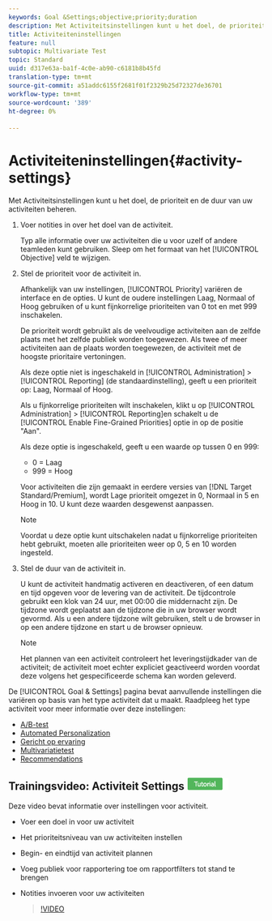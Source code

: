```yaml
---
keywords: Goal &Settings;objective;priority;duration
description: Met Activiteitsinstellingen kunt u het doel, de prioriteit en de duur van uw activiteiten beheren.
title: Activiteiteninstellingen
feature: null
subtopic: Multivariate Test
topic: Standard
uuid: d317e63a-ba1f-4c0e-ab90-c6181b8b45fd
translation-type: tm+mt
source-git-commit: a51addc6155f2681f01f2329b25d72327de36701
workflow-type: tm+mt
source-wordcount: '389'
ht-degree: 0%

---
```



# Activiteiteninstellingen{#activity-settings}

Met Activiteitsinstellingen kunt u het doel, de prioriteit en de duur van uw activiteiten beheren.

1. Voer notities in over het doel van de activiteit.

   Typ alle informatie over uw activiteiten die u voor uzelf of andere teamleden kunt gebruiken. Sleep om het formaat van het [!UICONTROL Objective] veld te wijzigen.
1. Stel de prioriteit voor de activiteit in.

   Afhankelijk van uw instellingen, [!UICONTROL Priority] variëren de interface en de opties. U kunt de oudere instellingen Laag, Normaal of Hoog gebruiken of u kunt fijnkorrelige prioriteiten van 0 tot en met 999 inschakelen.

   De prioriteit wordt gebruikt als de veelvoudige activiteiten aan de zelfde plaats met het zelfde publiek worden toegewezen. Als twee of meer activiteiten aan de plaats worden toegewezen, de activiteit met de hoogste prioritaire vertoningen.

   Als deze optie niet is ingeschakeld in [!UICONTROL Administration] > [!UICONTROL Reporting] (de standaardinstelling), geeft u een prioriteit op: Laag, Normaal of Hoog.

   Als u fijnkorrelige prioriteiten wilt inschakelen, klikt u op [!UICONTROL Administration] > [!UICONTROL Reporting]en schakelt u de [!UICONTROL Enable Fine-Grained Priorities] optie in op de positie &quot;Aan&quot;.

   Als deze optie is ingeschakeld, geeft u een waarde op tussen 0 en 999:

   * 0 = Laag
   * 999 = Hoog

   Voor activiteiten die zijn gemaakt in eerdere versies van [!DNL Target Standard/Premium], wordt Lage prioriteit omgezet in 0, Normaal in 5 en Hoog in 10. U kunt deze waarden desgewenst aanpassen.

   >[!NOTE]
   >
   >Voordat u deze optie kunt uitschakelen nadat u fijnkorrelige prioriteiten hebt gebruikt, moeten alle prioriteiten weer op 0, 5 en 10 worden ingesteld.

1. Stel de duur van de activiteit in.

   U kunt de activiteit handmatig activeren en deactiveren, of een datum en tijd opgeven voor de levering van de activiteit. De tijdcontrole gebruikt een klok van 24 uur, met 00:00 die middernacht zijn. De tijdzone wordt geplaatst aan de tijdzone die in uw browser wordt gevormd. Als u een andere tijdzone wilt gebruiken, stelt u de browser in op een andere tijdzone en start u de browser opnieuw.

   >[!NOTE]
   >
   >Het plannen van een activiteit controleert het leveringstijdkader van de activiteit; de activiteit moet echter expliciet geactiveerd worden voordat deze volgens het gespecificeerde schema kan worden geleverd.

De [!UICONTROL Goal & Settings] pagina bevat aanvullende instellingen die variëren op basis van het type activiteit dat u maakt. Raadpleeg het type activiteit voor meer informatie over deze instellingen:

* [A/B-test](../c-activities/t-test-ab/t-test-create-ab/ab-goals-and-settings.md#reference_B25389FD6F3A4989801E740364B089CC)
* [Automated Personalization](../c-activities/t-automated-personalization/automated-personalization.md#task_8AAF837796D74CF893CA2F88BA1491C9)
* [Gericht op ervaring](../c-activities/t-experience-target/t-xt-create/xt-goals-and-settings.md#reference_B25389FD6F3A4989801E740364B089CC)
* [Multivariatietest](../c-activities/c-multivariate-testing/t-create-multivariate-test/goals-and-settings.md#reference_B25389FD6F3A4989801E740364B089CC)
* [Recommendations](../c-recommendations/t-create-recs-activity/recs-activity-settings.md#reference_3FDA8388CEEC4159949151C1829E2FBB)

## Trainingsvideo: Activiteit Settings ![Tutorial badge](/help/assets/tutorial.png)

Deze video bevat informatie over instellingen voor activiteit.

* Voer een doel in voor uw activiteit
* Het prioriteitsniveau van uw activiteiten instellen
* Begin- en eindtijd van activiteit plannen
* Voeg publiek voor rapportering toe om rapportfilters tot stand te brengen
* Notities invoeren voor uw activiteiten

   >[!VIDEO](https://video.tv.adobe.com/v/17381)

